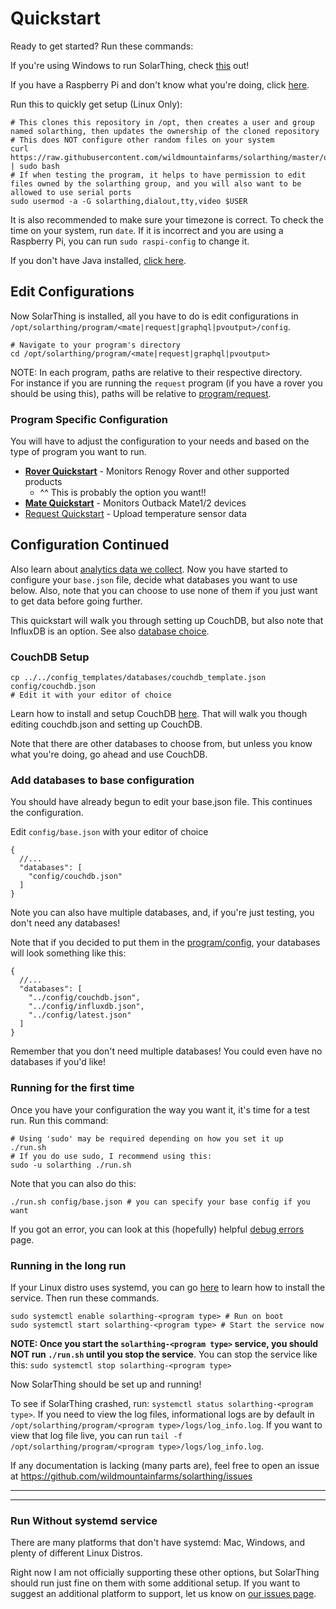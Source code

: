 # Quickstart
Ready to get started? Run these commands:

If you're using Windows to run SolarThing, check [this](windows_usage.md) out!

If you have a Raspberry Pi and don't know what you're doing, click [here](./raspberry_pi_setup.md).

Run this to quickly get setup (Linux Only):
```shell script
# This clones this repository in /opt, then creates a user and group named solarthing, then updates the ownership of the cloned repository
# This does NOT configure other random files on your system
curl https://raw.githubusercontent.com/wildmountainfarms/solarthing/master/other/linux/clone_install.sh | sudo bash
# If when testing the program, it helps to have permission to edit files owned by the solarthing group, and you will also want to be allowed to use serial ports
sudo usermod -a -G solarthing,dialout,tty,video $USER
```

It is also recommended to make sure your timezone is correct. To check the time on your system, run `date`. If it is incorrect and
you are using a Raspberry Pi, you can run `sudo raspi-config` to change it.

If you don't have Java installed, [click here](installing_java.md).

## Edit Configurations
Now SolarThing is installed, all you have to do is edit configurations in `/opt/solarthing/program/<mate|request|graphql|pvoutput>/config`.
```shell script
# Navigate to your program's directory
cd /opt/solarthing/program/<mate|request|graphql|pvoutput>
```
NOTE: In each program, paths are relative to their respective directory.<br/>
For instance if you are running the `request` program (if you have a rover you should be using this), paths will be relative to [program/request](../../program/request).

### Program Specific Configuration
You will have to adjust the configuration to your needs and based on the type of program you want to run.

* [**Rover Quickstart**](quickstart_rover.md) - Monitors Renogy Rover and other supported products
  * ^^ This is probably the option you want!!
* [**Mate Quickstart**](quickstart_mate.md) - Monitors Outback Mate1/2 devices
* [Request Quickstart](quickstart_request.md) - Upload temperature sensor data

## Configuration Continued
Also learn about [analytics data we collect](./google_analytics.md).
Now you have started to configure your `base.json` file, decide what databases you want to use below. 
Also, note that you can choose to use none of them if you just want to get data before going further.

This quickstart will walk you through setting up CouchDB, but also note that InfluxDB is an option.
See also [database choice](database_choice.md).

### CouchDB Setup
```shell script
cp ../../config_templates/databases/couchdb_template.json config/couchdb.json
# Edit it with your editor of choice
```
Learn how to install and setup CouchDB [here](couchdb_setup.md). That will walk you though editing couchdb.json
and setting up CouchDB.

Note that there are other databases to choose from, but unless you know what you're doing, go ahead and use CouchDB.


### Add databases to base configuration
You should have already begun to edit your base.json file. This continues the configuration.

Edit `config/base.json` with your editor of choice
```json5
{
  //...
  "databases": [
    "config/couchdb.json"
  ]
}
```
Note you can also have multiple databases, and, if you're just testing, you don't need any databases!

Note that if you decided to put them in the [program/config](../../program/config), your databases will look something like this:
```json5
{
  //...
  "databases": [
    "../config/couchdb.json",
    "../config/influxdb.json",
    "../config/latest.json"
  ]
}
```
Remember that you don't need multiple databases! You could even have no databases if you'd like!

### Running for the first time
Once you have your configuration the way you want it, it's time for a test run. Run this command:
```shell script
# Using 'sudo' may be required depending on how you set it up
./run.sh
# If you do use sudo, I recommend using this:
sudo -u solarthing ./run.sh
```
Note that you can also do this:
```shell script
./run.sh config/base.json # you can specify your base config if you want
```

If you got an error, you can look at this (hopefully) helpful [debug errors](debug_errors.md) page.

### Running in the long run
If your Linux distro uses systemd, you can go [here](../systemd/README.md) to learn how to install the service. Then run these commands.
```shell script
sudo systemctl enable solarthing-<program type> # Run on boot
sudo systemctl start solarthing-<program type> # Start the service now
```
**NOTE: Once you start the `solarthing-<program type>` service, you should NOT run `./run.sh` until you stop the service**.
You can stop the service like this: `sudo systemctl stop solarthing-<program type>`


Now SolarThing should be set up and running!

To see if SolarThing crashed, run: `systemctl status solarthing-<program type>`. If you need to view the log files,
informational logs are by default in `/opt/solarthing/program/<program type>/logs/log_info.log`. If you want to view
that log file live, you can run `tail -f /opt/solarthing/program/<program type>/logs/log_info.log`.

If any documentation is lacking (many parts are), feel free to open an issue at https://github.com/wildmountainfarms/solarthing/issues

---

---

### Run Without systemd service
There are many platforms that don't have systemd: Mac, Windows, and plenty of different Linux Distros.

Right now I am not officially supporting these other options, but SolarThing should run just fine
on them with some additional setup. If you want to suggest an additional platform to support, let us know
on [our issues page](https://github.com/wildmountainfarms/solarthing/issues).

